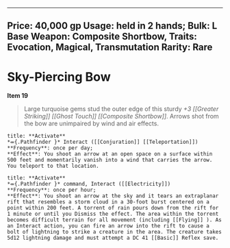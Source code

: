 
---
Price: 40,000 gp
Usage: held in 2 hands;
Bulk: L
Base Weapon: Composite Shortbow,
Traits: Evocation, Magical, Transmutation
Rarity: Rare
---

# Sky-Piercing Bow

**Item 19**

> Large turquoise gems stud the outer edge of this sturdy *+3 [[Greater Striking]] [[Ghost Touch]] [[Composite Shortbow]]*. Arrows shot from the bow are unimpaired by wind and air effects.

```ad-embed-ability
title: **Activate**
*⬺{.Pathfinder }* Interact ([[Conjuration]] [[Teleportation]]) 
**Frequency**: once per day;
**Effect**: You shoot an arrow at an open space on a surface within 500 feet and momentarily vanish into a wind that carries the arrow. You teleport to that location.

```

```ad-embed-ability
title: **Activate**
*⬺{.Pathfinder }* command, Interact ([[Electricity]]) 
**Frequency**: once per hour;
**Effect**: You shoot an arrow at the sky and it tears an extraplanar rift that resembles a storm cloud in a 30-foot burst centered on a point within 200 feet. A torrent of rain pours down from the rift for 1 minute or until you Dismiss the effect. The area within the torrent becomes difficult terrain for all movement (including [[Flying]] ). As an Interact action, you can fire an arrow into the rift to cause a bolt of lightning to strike a creature in the area. The creature takes 5d12 lightning damage and must attempt a DC 41 [[Basic]] Reflex save.

```
